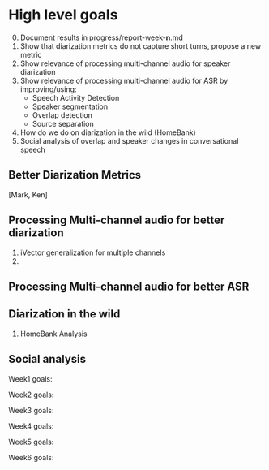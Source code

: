 # High level goals

0. Document results in progress/report-week-__n__.md
1. Show that diarization metrics do not capture short turns, propose a new metric
2. Show relevance of processing multi-channel audio for speaker diarization
3. Show relevance of processing multi-channel audio for ASR by improving/using:
   * Speech Activity Detection
   * Speaker segmentation
   * Overlap detection
   * Source separation
4. How do we do on diarization in the wild (HomeBank)
5. Social analysis of overlap and speaker changes in conversational speech

## Better Diarization Metrics
[Mark, Ken]

## Processing Multi-channel audio for better diarization
1. iVector generalization for multiple channels
2. 

## Processing Multi-channel audio for better ASR

## Diarization in the wild
1. HomeBank Analysis


## Social analysis

Week1 goals:


Week2 goals:

Week3 goals:

Week4 goals:

Week5 goals:

Week6 goals:

